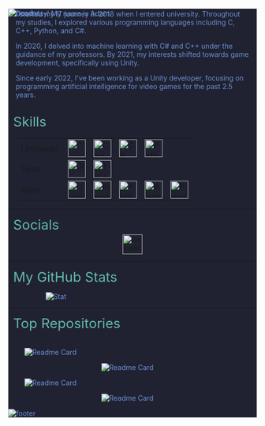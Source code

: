 <div style='color: #6B90D5; background-color: #202231;'>

![header](https://capsule-render.vercel.app/api?type=waving&height=300&color=gradient&text=Adam%20Taylor&textBg=false&section=header&fontAlign=31&animation=fadeIn&rotate=-4&fontAlignY=28&descSize=40&desc=C%23%20Unity%20Developer&descAlign=60&descAlignY=55&theme=tokyonight)

<p style='margin-left: 15px; margin-right: 15px; margin-top: -30px'>Good day! My name is Adam.

<p style='margin-left: 15px; margin-right: 15px; margin-top: -30px'> I started my IT journey in 2018 when I entered university. Throughout my studies, I explored various programming languages including C, C++, Python, and C#. </p>

<p style='margin-left: 15px; margin-right: 15px'> In 2020, I delved into machine learning with C# and C++ under the guidance of my professors. By 2021, my interests shifted towards game development, specifically using Unity.</p>

<p style='margin-left: 15px; margin-right: 15px'> Since early 2022, I've been working as a Unity developer, focusing on programming artificial intelligence for video games for the past 2.5 years.</p>

---

<p style='color: #62BAAE; font-size: 27.5px; margin-top: 12.5px; margin-bottom: 2.5px; margin-left: 10px'>Skills</p>

<table style='margin-left: 3.5%'>
    <tr>
        <td>Language:</td>
        <td>
            <img src="https://cdn.jsdelivr.net/gh/devicons/devicon@latest/icons/c/c-plain.svg" width="36" height="36" alt="C" />
        </td>
        <td>
            <img src="https://cdn.jsdelivr.net/gh/devicons/devicon@latest/icons/cplusplus/cplusplus-plain.svg" width="36" height="36" alt="C++" />
        </td>
        <td>
            <img src="https://cdn.jsdelivr.net/gh/devicons/devicon@latest/icons/csharp/csharp-plain.svg" width="36" height="36" alt="C#" />
        </td>
        <td>
            <img src="https://cdn.jsdelivr.net/gh/devicons/devicon@latest/icons/python/python-original.svg" width="36" height="36" alt="Python" />
        </td>
    </tr>
    <tr>
        <td>Tools: </td>
        <td>
            <img src="https://cdn.jsdelivr.net/gh/devicons/devicon@latest/icons/git/git-plain.svg" width="36" height="36" alt="Git" />
        </td>
        <td>
            <img src="https://cdn.jsdelivr.net/gh/devicons/devicon@latest/icons/tensorflow/tensorflow-original.svg" width="36" height="36" alt="TensorFlow" />
        </td>
    </tr>
    <tr>
        <td>Apps: </td>
        <td>
            <img src="https://cdn.jsdelivr.net/gh/devicons/devicon@latest/icons/unity/unity-original.svg" width="36" height="36" alt="Unity" />
        </td>
        <td>
            <img src="https://cdn.jsdelivr.net/gh/devicons/devicon@latest/icons/blender/blender-original.svg" width="36" height="36" alt="Blender" />
        </td>
        <td>
            <img src="https://cdn.jsdelivr.net/gh/devicons/devicon@latest/icons/photoshop/photoshop-original.svg" width="36" height="36" alt="Photoshop" />
        </td>
        <td>
            <img src="https://cdn.jsdelivr.net/gh/devicons/devicon@latest/icons/illustrator/illustrator-plain.svg" width="36" height="36" alt="Illustrator" />
        </td>
        <td>
            <img src="https://cdn.jsdelivr.net/gh/devicons/devicon@latest/icons/premierepro/premierepro-original.svg" width="36" height="36" alt="Premiere Pro" />
        </td>
    </tr>
</table>

---

<p style='color: #62BAAE; font-size: 27.5px; margin-top: 12.5px; margin-bottom: 2.5px; margin-left: 10px'>Socials</p>

<div style='text-align: center;' >

<a href='https://www.linkedin.com/in/adam-taylor-gameai' style='magrgin-left: 20%'>
    <img src="https://cdn.jsdelivr.net/gh/devicons/devicon@latest/icons/linkedin/linkedin-original.svg" width="40" height="40" alt="Linkedin" />
</a>

</div>

---

<p style='color: #62BAAE; font-size: 27.5px; margin-top: 12.5px; margin-bottom: 2.5px; margin-left: 10px'>My GitHub Stats</p>

<div style='margin-left: 15%; margin-top: 10px'>

![Stat](https://github-readme-stats.vercel.app/api?username=MrAdamTaylor&show_icons=true&theme=tokyonight&hide=prs,contribs)

</div>

---

<p style='color: #62BAAE; font-size: 27.5px; margin-top: 12.5px; margin-bottom: 2.5px; margin-left: 10px'>Top Repositories</p>

<br />

<div style='margin-left: 6.5%'>

![Readme Card](https://github-readme-stats.vercel.app/api/pin/?username=MrAdamTaylor&repo=Base-ECS&theme=tokyonight)

</div>

<div style='margin-left: 37.5%;'>

![Readme Card](https://github-readme-stats.vercel.app/api/pin/?username=MrAdamTaylor&repo=DesignPatternPractics&theme=tokyonight)

</div>

<div style='margin-left: 6.5%;'>

![Readme Card](https://github-readme-stats.vercel.app/api/pin/?username=MrAdamTaylor&repo=MVO-pattern&theme=tokyonight)

</div>

<div style='margin-left: 37.5%;'>

![Readme Card](https://github-readme-stats.vercel.app/api/pin/?username=MrAdamTaylor&repo=MyDIFramework&theme=tokyonight)

</div>

![footer](https://capsule-render.vercel.app/api?type=waving&height=300&section=footer&animation=fadeIn&theme=tokyonight)

</div>
